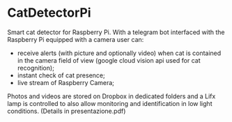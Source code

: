 # CatDetectorPi
Smart cat detector for Raspberry Pi. With a telegram bot interfaced with the Raspberry Pi equipped with a camera user can:
<ul>
<li>receive alerts (with picture and optionally video) when cat is contained in the camera field of view (google cloud vision api used for cat recognition);</li>
<li>instant check of cat presence;</li>
<li>live stream of Raspberry Camera;</li>
</ul>
Photos and videos are stored on Dropbox in dedicated folders and a Lifx lamp is controlled to also allow monitoring and identification in low light conditions.
(Details in presentazione.pdf)

